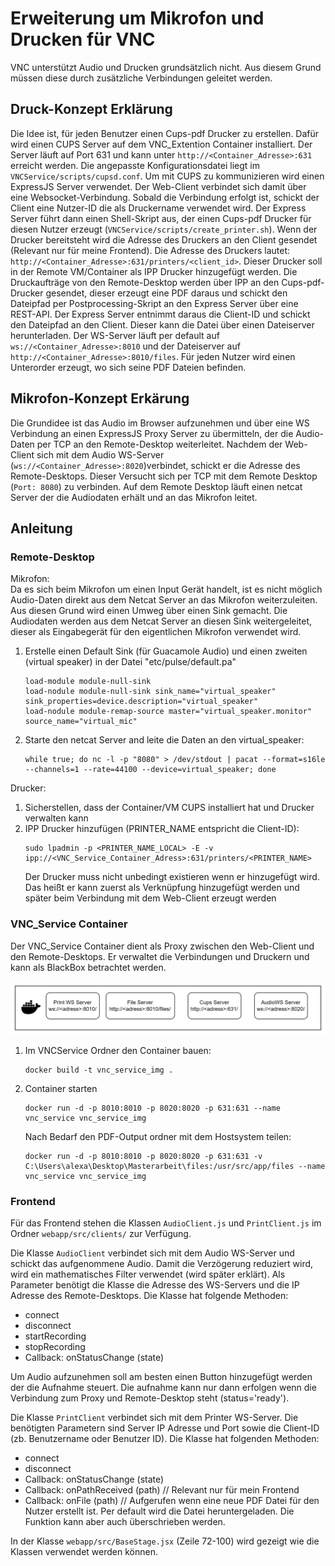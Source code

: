 # Erweiterung um Mikrofon und Drucken für VNC

VNC unterstützt Audio und Drucken grundsätzlich nicht. Aus diesem Grund müssen diese durch zusätzliche Verbindungen geleitet werden. 


## Druck-Konzept Erklärung
Die Idee ist, für jeden Benutzer einen Cups-pdf Drucker zu erstellen. Dafür wird einen CUPS Server auf dem VNC_Extention Container installiert. Der Server läuft auf Port 631 und kann unter ``http://<Container_Adresse>:631`` erreicht werden. Die angepasste Konfigurationsdatei liegt im ``VNCService/scripts/cupsd.conf``. Um mit CUPS zu kommunizieren wird einen ExpressJS Server verwendet. Der Web-Client verbindet sich damit über eine Websocket-Verbindung. Sobald die Verbindung erfolgt ist, schickt der Client eine Nutzer-ID die als Druckername verwendet wird. Der Express Server führt dann einen Shell-Skript aus, der einen Cups-pdf Drucker für diesen Nutzer erzeugt (``VNCService/scripts/create_printer.sh``). Wenn der Drucker bereitsteht wird die Adresse des Druckers an den Client gesendet (Relevant nur für meine Frontend). Die Adresse des Druckers lautet: ``http://<Container_Adresse>:631/printers/<client_id>``. Dieser Drucker soll in der Remote VM/Container als IPP Drucker hinzugefügt werden. Die Druckaufträge von den Remote-Desktop werden über IPP an den Cups-pdf-Drucker gesendet, dieser erzeugt eine PDF daraus und schickt den Dateipfad per Postprocessing-Skript an den Express Server über eine REST-API. Der Express Server entnimmt daraus die Client-ID und schickt den Dateipfad an den Client. Dieser kann die Datei über einen Dateiserver herunterladen. Der WS-Server läuft per default auf ``ws://<Container_Adresse>:8010`` und der Dateiserver auf ``http://<Container_Adresse>:8010/files``. Für jeden Nutzer wird einen Unterorder erzeugt, wo sich seine PDF Dateien befinden.

## Mikrofon-Konzept Erkärung
Die Grundidee ist das Audio im Browser aufzunehmen und über eine WS Verbindung an einen ExpressJS Proxy Server zu übermitteln, der die Audio-Daten per TCP an den Remote-Desktop weiterleitet. Nachdem der Web-Client sich mit dem Audio WS-Server (``ws://<Container_Adresse>:8020``)verbindet, schickt er die Adresse des Remote-Desktops. Dieser Versucht sich per TCP mit dem Remote Desktop (``Port: 8080``) zu verbinden. Auf dem Remote Desktop läuft einen netcat Server der die Audiodaten erhält und an das Mikrofon leitet. 


## Anleitung

### Remote-Desktop
Mikrofon:
<br>
Da es sich beim Mikrofon um einen Input Gerät handelt, ist es nicht möglich Audio-Daten direkt aus dem Netcat Server an das Mikrofon weiterzuleiten. Aus diesen Grund wird einen Umweg über einen Sink gemacht. Die Audiodaten werden aus dem Netcat Server an diesen Sink weitergeleitet, dieser als Eingabegerät für den eigentlichen Mikrofon verwendet wird.
<br>

1. Erstelle einen Default Sink (für Guacamole Audio) und einen zweiten (virtual speaker) in der Datei "etc/pulse/default.pa"
    ```
    load-module module-null-sink
    load-nodule module-null-sink sink_name="virtual_speaker" sink_properties=device.description="virtual_speaker"
    load-nodule module-remap-source master="virtual_speaker.monitor" source_name="virtual_mic"
    ```
2. Starte den netcat Server and leite die Daten an den virtual_speaker:
    ```
    while true; do nc -l -p "8080" > /dev/stdout | pacat --format=s16le --channels=1 --rate=44100 --device=virtual_speaker; done
    ```


Drucker:
<br>

1. Sicherstellen, dass der Container/VM CUPS installiert hat und Drucker verwalten kann
2. IPP Drucker hinzufügen (PRINTER_NAME entspricht die Client-ID):
    ```
    sudo lpadmin -p <PRINTER_NAME_LOCAL> -E -v ipp://<VNC_Service_Container_Adress>:631/printers/<PRINTER_NAME>
    ```
    Der Drucker muss nicht unbedingt existieren wenn er hinzugefügt wird. Das heißt er kann zuerst als Verknüpfung hinzugefügt werden und später beim Verbindung mit dem Web-Client erzeugt werden

### VNC_Service Container
Der VNC_Service Container dient als Proxy zwischen den Web-Client und den Remote-Desktops. Er verwaltet die Verbindungen und Druckern und kann als BlackBox betrachtet werden. 

![alt text](image-1.png)

1. Im VNCService Ordner den Container bauen:
    ```
    docker build -t vnc_service_img .
    ```
2. Container starten
    ```
    docker run -d -p 8010:8010 -p 8020:8020 -p 631:631 --name vnc_service vnc_service_img
    ```

    Nach Bedarf den PDF-Output ordner mit dem Hostsystem teilen:
    ```
    docker run -d -p 8010:8010 -p 8020:8020 -p 631:631 -v C:\Users\alexa\Desktop\Masterarbeit\files:/usr/src/app/files --name vnc_service vnc_service_img
    ```

### Frontend

Für das Frontend stehen die Klassen ``AudioClient.js`` und ``PrintClient.js`` im Ordner ``webapp/src/clients/`` zur Verfügung.

Die Klasse ``AudioClient`` verbindet sich mit dem Audio WS-Server und schickt das aufgenommene Audio. Damit die Verzögerung reduziert wird, wird ein mathematisches Filter verwendet (wird später erklärt). Als Parameter benötigt die Klasse die Adresse des WS-Servers und die IP Adresse des Remote-Desktops.
Die Klasse hat folgende Methoden:
- connect
- disconnect
- startRecording
- stopRecording
- Callback: onStatusChange (state)

Um Audio aufzunehmen soll am besten einen Button hinzugefügt werden der die Aufnahme steuert. Die aufnahme kann nur dann erfolgen wenn die Verbindung zum Proxy und Remote-Desktop steht (status='ready').

Die Klasse ``PrintClient`` verbindet sich mit dem Printer WS-Server. Die benötigten Parametern sind Server IP Adresse und Port sowie die Client-ID (zb. Benutzername oder Benutzer ID). 
Die Klasse hat folgenden Methoden:
- connect
- disconnect
- Callback: onStatusChange (state)
- Callback: onPathReceived (path)   // Relevant nur für mein Frontend
- Callback: onFile (path)           // Aufgerufen wenn eine neue PDF Datei für den Nutzer erstellt ist. Per default wird die Datei heruntergeladen. Die Funktion kann aber auch überschrieben werden.

In der Klasse ``webapp/src/BaseStage.jsx`` (Zeile 72-100) wird gezeigt wie die Klassen verwendet werden können.